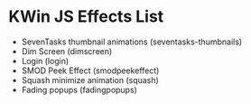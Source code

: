 # KWin JS Effects List 

- SevenTasks thumbnail animations (seventasks-thumbnails)
- Dim Screen (dimscreen)
- Login (login)
- SMOD Peek Effect (smodpeekeffect)
- Squash minimize animation (squash)
- Fading popups (fadingpopups)
